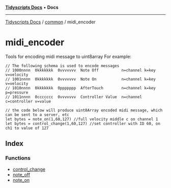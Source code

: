 [**Tidyscripts Docs**](../../../../README.md) • **Docs**

***

[Tidyscripts Docs](../../../../globals.md) / [common](../../README.md) / midi\_encoder

# midi\_encoder

Tools for encoding midi message to uint8array
For example:
```
// The following schema is used to encode messages 
// 1000nnnn  0kkkkkkk  0vvvvvvv  Note Off          n=channel k=key v=velocity
// 1001nnnn  0kkkkkkk  0vvvvvvv  Note On           n=channel k=key v=velocity
// 1010nnnn  0kkkkkkk  0ppppppp  AfterTouch        n=channel k=key p=pressure
// 1011nnnn  0ccccccc  0vvvvvvv  Controller Value  n=channel c=controller v=value

// the code below will produce uint8Array encoded midi message, which can be sent to a server, etc 
let bytes = note_on(1,60,127) //full velocity middle c on channel 1
let bytes = control_change(1,60,127) //set controller with ID 60, on ch1 to value of 127
```

## Index

### Functions

- [control\_change](functions/control_change.md)
- [note\_off](functions/note_off.md)
- [note\_on](functions/note_on.md)
